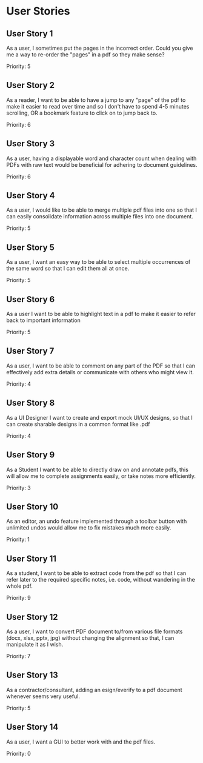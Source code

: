 # User Stories

## User Story 1

As a user, I sometimes put the pages in the incorrect order. Could you give me a way to re-order the "pages" in a pdf so they make sense?

Priority: 5

## User Story 2

As a reader, I want to be able to have a jump to any "page" of the pdf to make it easier to read over time and so I don't have to spend 4-5 minutes scrolling, OR a bookmark feature to click on to jump back to.

Priority: 6

## User Story 3

As a user, having a displayable word and character count when dealing with PDFs with raw text would be beneficial for adhering to document guidelines.

Priority: 6

## User Story 4

As a user, I would like to be able to merge multiple pdf files into one so that I can easily consolidate information across multiple files into one document.

Priority: 5

## User Story 5

As a user, I want an easy way to be able to select multiple occurrences of the same word so that I can edit  them all at once.

Priority: 5

## User Story 6

As a user I want to be able to highlight text in a pdf to make it easier to refer back to important information

Priority: 5

## User Story 7

As a user, I want to be able to comment on any part of the PDF so that I can effectively add extra details or communicate with others who might view it.

Priority: 4

## User Story 8

As a UI Designer I want to create and export mock UI/UX designs, so that I can create sharable designs in a common format like .pdf

Priority: 4

## User Story 9

As a Student I want to be able to directly draw on and annotate pdfs, this will allow me to complete assignments easily, or take notes more efficiently.

Priority: 3

## User Story 10

As an editor, an undo feature implemented through a toolbar button with unlimited undos would allow me to fix mistakes much more easily.

Priority: 1

## User Story 11

As a student, I want to be able to extract code from the pdf so that I can refer later to the required specific notes, i.e. code, without wandering in the whole pdf.

Priority: 9

## User Story 12

As a user, I want to convert PDF document to/from various file formats (docx, xlsx, pptx, jpg) without changing the alignment so that, I can manipulate it as I wish.

Priority: 7

## User Story 13

As a contractor/consultant, adding an esign/everify to a pdf document whenever seems very useful.

Priority: 5

## User Story 14

As a user, I want a GUI to better work with and the pdf files.

Priority: 0
